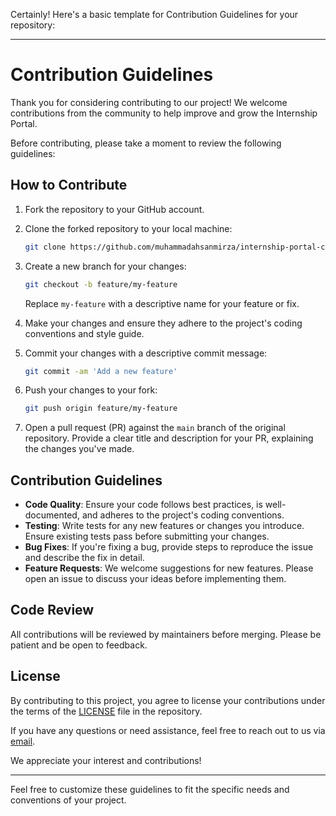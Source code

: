 Certainly! Here's a basic template for Contribution Guidelines for your repository:

---

# Contribution Guidelines

Thank you for considering contributing to our project! We welcome contributions from the community to help improve and grow the Internship Portal.

Before contributing, please take a moment to review the following guidelines:

## How to Contribute

1. Fork the repository to your GitHub account.
2. Clone the forked repository to your local machine:

    ```sh
    git clone https://github.com/muhammadahsanmirza/internship-portal-client-view.git
    ```

3. Create a new branch for your changes:

    ```sh
    git checkout -b feature/my-feature
    ```

    Replace `my-feature` with a descriptive name for your feature or fix.

4. Make your changes and ensure they adhere to the project's coding conventions and style guide.

5. Commit your changes with a descriptive commit message:

    ```sh
    git commit -am 'Add a new feature'
    ```

6. Push your changes to your fork:

    ```sh
    git push origin feature/my-feature
    ```

7. Open a pull request (PR) against the `main` branch of the original repository. Provide a clear title and description for your PR, explaining the changes you've made.

## Contribution Guidelines

- **Code Quality**: Ensure your code follows best practices, is well-documented, and adheres to the project's coding conventions.
- **Testing**: Write tests for any new features or changes you introduce. Ensure existing tests pass before submitting your changes.
- **Bug Fixes**: If you're fixing a bug, provide steps to reproduce the issue and describe the fix in detail.
- **Feature Requests**: We welcome suggestions for new features. Please open an issue to discuss your ideas before implementing them.

## Code Review

All contributions will be reviewed by maintainers before merging. Please be patient and be open to feedback.

## License

By contributing to this project, you agree to license your contributions under the terms of the [LICENSE](LICENSE) file in the repository.

If you have any questions or need assistance, feel free to reach out to us via [email](mailto:work.muhammadahsan@gmail.com).

We appreciate your interest and contributions!

---

Feel free to customize these guidelines to fit the specific needs and conventions of your project.